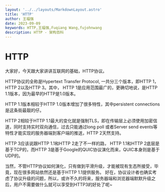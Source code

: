 ```yaml
---
layout: '../../layouts/MarkdownLayout.astro'
title: 'HTTP'
author: 王福强
date: 2023-09-09
keywords: HTTP,王福强,Fuqiang Wang,fujohnwang
description: HTTP - 架构百科
---
```


# HTTP

大家好，今天跟大家讲讲互联网的基础，HTTP协议。

HTTP协议的全称是Hypertext Transfer Protocol, 一共分三个版本，即HTTP 1，HTTP 2以及HTTP 3。其中， HTTP 1是应用范围最广的，更确切地说，是HTTP 1.1版本，因为最早的HTTP是1.0版本。

HTTP 1.1版本相较于HTTP 1.0版本增加了很多特性，其中persistent connections是这条街最靓的仔。

HTTP 2相较于HTTP 1.1最大的变化就是强制TLS，即在传输层上必须使用加密信道，同时支持实时双向通信，过去只能通过long poll 或者Server send events等特性才能实现的服务器端到客户端的推送，HTTP 2天然支持。

HTTP 3应该说跟HTTP 1.1和HTTP 2走了不一样的路， HTTP 1.1和HTTP 2底层是基于TCP的，而HTTP 3是基于Google的QUIC协议演化而来，QUIC本身则是基于UDP的。

当然，不管HTTP协议如何演化，只有做到平滑升级，才能被现有生态所接受，毕竟，现在很多网站依然还是基于HTTP 1.1提供服务。 好在，协议设计者也确实考虑了协议升级的问题，所以，或许不久的将来，服务器端和浏览器端默默升级之后，用户不需要做什么就可以享受到HTTP3的好处了呢~


